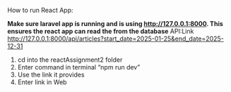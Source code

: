 How to run React App:

**Make sure laravel app is running and is using http://127.0.0.1:8000.
This ensures the react app can read the from the database**
API:Link http://127.0.0.1:8000/api/articles?start_date=2025-01-25&end_date=2025-12-31

1. cd into the reactAssignment2 folder
2. Enter command in terminal “npm run dev”
3. Use the link it provides
4. Enter link in Web
